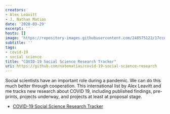 ```yaml
---
creators:
- Alex Leavitt
- J. Nathan Matias
date: '2020-03-29'
excerpt: ''
hosts: []
image: 'https://repository-images.githubusercontent.com/248575122/17ccd480-6a02-11ea-9d64-dd9647357919'
subtitle: ''
tags:
- covid-19
- social science
title: "COVID-19 Social Science Research Tracker"
uri: https://github.com/natematias/covid-19-social-science-research
---
```


Social scientists have an important role during a pandemic. We can do this much better through cooperation. This international list by Alex Leavitt and me tracks new research about COVID 19, including published findings, pre-prints, projects underway, and projects at least at proposal stage.

* [COVID-19 Social Science Research Tracker](https://github.com/natematias/covid-19-social-science-research)

